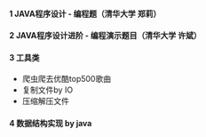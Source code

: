 #### 1 JAVA程序设计 - 编程题（清华大学 郑莉）
#### 2 JAVA程序设计进阶 - 编程演示题目（清华大学 许斌）
#### 3 工具类
- 爬虫爬去优酷top500歌曲
- 复制文件by IO
- 压缩解压文件
#### 4 数据结构实现 by java
